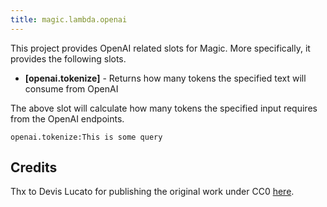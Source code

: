 ```yaml
---
title: magic.lambda.openai
---
```


This project provides OpenAI related slots for Magic. More specifically, it provides the following slots.

* __[openai.tokenize]__ - Returns how many tokens the specified text will consume from OpenAI

The above slot will calculate how many tokens the specified input requires from the OpenAI endpoints.

```
openai.tokenize:This is some query
```

## Credits

Thx to Devis Lucato for publishing the original work under CC0 [here](https://github.com/dluc/openai-tools).
